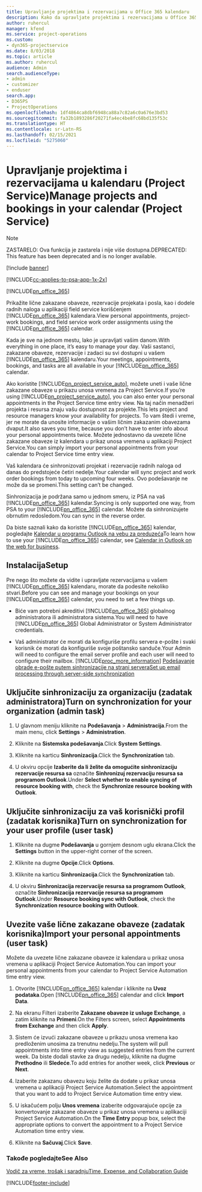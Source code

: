 ```yaml
---
title: Upravljanje projektima i rezervacijama u Office 365 kalendaru
description: Kako da upravljate projektima i rezervacijama u Office 365 kalendaru
author: ruhercul
manager: kfend
ms.service: project-operations
ms.custom:
- dyn365-projectservice
ms.date: 8/03/2018
ms.topic: article
ms.author: ruhercul
audience: Admin
search.audienceType:
- admin
- customizer
- enduser
search.app:
- D365PS
- ProjectOperations
ms.openlocfilehash: 1df4864ca8dbf6948ca88a7c82a6c0a676e3bd53
ms.sourcegitcommit: fa32b1893286f20271fa4ec4be8fc68bd135f53c
ms.translationtype: HT
ms.contentlocale: sr-Latn-RS
ms.lasthandoff: 02/15/2021
ms.locfileid: "5275060"
---
```

# <a name="manage-projects-and-bookings-in-your-calendar-project-service"></a><span data-ttu-id="e5d08-103">Upravljanje projektima i rezervacijama u kalendaru (Project Service)</span><span class="sxs-lookup"><span data-stu-id="e5d08-103">Manage projects and bookings in your calendar (Project Service)</span></span>

> [!Note]
> <span data-ttu-id="e5d08-104">ZASTARELO: Ova funkcija je zastarela i nije više dostupna.</span><span class="sxs-lookup"><span data-stu-id="e5d08-104">DEPRECATED: This feature has been deprecated and is no longer available.</span></span>

[!include [banner](../includes/psa-now-project-operations.md)]

[!INCLUDE[cc-applies-to-psa-app-1x-2x](../includes/cc-applies-to-psa-app-1x-2x.md)]

[!INCLUDE[pn_office_365](../includes/pn-office-365.md)] 

<span data-ttu-id="e5d08-105">Prikažite lične zakazane obaveze, rezervacije projekata i posla, kao i dodele radnih naloga u aplikaciji field service korišćenjem [!INCLUDE[pn_office_365](../includes/pn-office-365.md)] kalendara.</span><span class="sxs-lookup"><span data-stu-id="e5d08-105">View personal appointments, project-work bookings, and field service work order assignments using the [!INCLUDE[pn_office_365](../includes/pn-office-365.md)] calendar.</span></span>  
  
 <span data-ttu-id="e5d08-106">Kada je sve na jednom mestu, lako je upravljati vašim danom.</span><span class="sxs-lookup"><span data-stu-id="e5d08-106">With everything in one place, it’s easy to manage your day.</span></span> <span data-ttu-id="e5d08-107">Vaši sastanci, zakazane obaveze, rezervacije i zadaci su svi dostupni u vašem [!INCLUDE[pn_office_365](../includes/pn-office-365.md)] kalendaru.</span><span class="sxs-lookup"><span data-stu-id="e5d08-107">Your meetings, appointments, bookings, and tasks are all available in your [!INCLUDE[pn_office_365](../includes/pn-office-365.md)] calendar.</span></span>  
  
 <span data-ttu-id="e5d08-108">Ako koristite [!INCLUDE[pn_project_service_auto](../includes/pn-project-service-auto.md)], možete uneti i vaše lične zakazane obaveze u prikazu unosa vremena za Project Service.</span><span class="sxs-lookup"><span data-stu-id="e5d08-108">If you’re using [!INCLUDE[pn_project_service_auto](../includes/pn-project-service-auto.md)], you can also enter your personal appointments in the Project Service time entry view.</span></span> <span data-ttu-id="e5d08-109">Na taj način menadžeri projekta i resursa znaju vašu dostupnost za projekte.</span><span class="sxs-lookup"><span data-stu-id="e5d08-109">This lets project and resource managers know your availability for projects.</span></span> <span data-ttu-id="e5d08-110">To vam štedi i vreme, jer ne morate da unosite informacije o vašim ličnim zakazanim obavezama dvaput.</span><span class="sxs-lookup"><span data-stu-id="e5d08-110">It also saves you time, because you don’t have to enter info about your personal appointments twice.</span></span> <span data-ttu-id="e5d08-111">Možete jednostavno da uvezete lične zakazane obaveze iz kalendara u prikaz unosa vremena u aplikaciji Project Service.</span><span class="sxs-lookup"><span data-stu-id="e5d08-111">You can simply import your personal appointments from your calendar to Project Service time entry view.</span></span>  
  
 <span data-ttu-id="e5d08-112">Vaš kalendara će sinhronizovati projekat i rezervacije radnih naloga od danas do predstojeće četiri nedelje.</span><span class="sxs-lookup"><span data-stu-id="e5d08-112">Your calendar will sync project and work order bookings from today to upcoming four weeks.</span></span> <span data-ttu-id="e5d08-113">Ovo podešavanje ne može da se promeni.</span><span class="sxs-lookup"><span data-stu-id="e5d08-113">This setting can’t be changed.</span></span>  
  
 <span data-ttu-id="e5d08-114">Sinhronizacija je podržana samo u jednom smeru, iz PSA na vaš [!INCLUDE[pn_office_365](../includes/pn-office-365.md)] kalendar.</span><span class="sxs-lookup"><span data-stu-id="e5d08-114">Syncing is only supported one way, from PSA to your [!INCLUDE[pn_office_365](../includes/pn-office-365.md)] calendar.</span></span> <span data-ttu-id="e5d08-115">Možete da sinhronizujete obrnutim redosledom.</span><span class="sxs-lookup"><span data-stu-id="e5d08-115">You can sync in the reverse order.</span></span> 
  
 <span data-ttu-id="e5d08-116">Da biste saznali kako da koristite [!INCLUDE[pn_office_365](../includes/pn-office-365.md)] kalendar, pogledajte [Kalendar u programu Outlook na vebu za preduzeća](https://support.office.com/article/Calendar-in-Outlook-on-the-web-for-business-5219c457-d1fe-4c2f-9032-1a816b88e936)</span><span class="sxs-lookup"><span data-stu-id="e5d08-116">To learn how to use your [!INCLUDE[pn_office_365](../includes/pn-office-365.md)] calendar, see [Calendar in Outlook on the web for business](https://support.office.com/article/Calendar-in-Outlook-on-the-web-for-business-5219c457-d1fe-4c2f-9032-1a816b88e936).</span></span>  
  
## <a name="setup"></a><span data-ttu-id="e5d08-117">Instalacija</span><span class="sxs-lookup"><span data-stu-id="e5d08-117">Setup</span></span>  
 <span data-ttu-id="e5d08-118">Pre nego što možete da vidite i upravljate rezervacijama u vašem [!INCLUDE[pn_office_365](../includes/pn-office-365.md)] kalendaru, morate da podesite nekoliko stvari.</span><span class="sxs-lookup"><span data-stu-id="e5d08-118">Before you can see and manage your bookings on your [!INCLUDE[pn_office_365](../includes/pn-office-365.md)] calendar, you need to set a few things up.</span></span>  
  
- <span data-ttu-id="e5d08-119">Biće vam potrebni akreditivi [!INCLUDE[pn_office_365](../includes/pn-office-365.md)] globalnog administratora ili administratora sistema.</span><span class="sxs-lookup"><span data-stu-id="e5d08-119">You will need to have [!INCLUDE[pn_office_365](../includes/pn-office-365.md)] Global Administrator or System Administrator credentials.</span></span>  
  
- <span data-ttu-id="e5d08-120">Vaš administrator će morati da konfiguriše profilu servera e-pošte i svaki korisnik će morati da konfiguriše svoje poštansko sanduče.</span><span class="sxs-lookup"><span data-stu-id="e5d08-120">Your Admin will need to configure the email server profile and each user will need to configure their mailbox.</span></span> [!INCLUDE[proc_more_information](../includes/proc-more-information.md)] <span data-ttu-id="e5d08-121">[Podešavanje obrade e-pošte putem sinhronizacije na strani servera](https://docs.microsoft.com/dynamics365/customerengagement/on-premises/admin/set-up-server-side-synchronization-of-email-appointments-contacts-and-tasks)</span><span class="sxs-lookup"><span data-stu-id="e5d08-121">[Set up email processing through server-side synchronization](https://docs.microsoft.com/dynamics365/customerengagement/on-premises/admin/set-up-server-side-synchronization-of-email-appointments-contacts-and-tasks)</span></span>  
  
## <a name="turn-on-synchronization-for-your-organization-admin-task"></a><span data-ttu-id="e5d08-122">Uključite sinhronizaciju za organizaciju (zadatak administratora)</span><span class="sxs-lookup"><span data-stu-id="e5d08-122">Turn on synchronization for your organization (admin task)</span></span>  
  
1.  <span data-ttu-id="e5d08-123">U glavnom meniju kliknite na **Podešavanja** > **Administracija**.</span><span class="sxs-lookup"><span data-stu-id="e5d08-123">From the main menu, click **Settings** > **Administration**.</span></span>  
  
2.  <span data-ttu-id="e5d08-124">Kliknite na **Sistemska podešavanja**.</span><span class="sxs-lookup"><span data-stu-id="e5d08-124">Click **System Settings**.</span></span>  
  
3.  <span data-ttu-id="e5d08-125">Kliknite na karticu **Sinhronizacija**.</span><span class="sxs-lookup"><span data-stu-id="e5d08-125">Click the **Synchronization** tab.</span></span>  
  
4.  <span data-ttu-id="e5d08-126">U okviru opcije **Izaberite da li želite da omogućite sinhronizaciju rezervacije resursa sa** označite **Sinhronizuj rezervaciju resursa sa programom Outlook**.</span><span class="sxs-lookup"><span data-stu-id="e5d08-126">Under **Select whether to enable syncing of resource booking with**, check the **Synchronize resource booking with Outlook**.</span></span>  
  
## <a name="turn-on-synchronization-for-your-user-profile-user-task"></a><span data-ttu-id="e5d08-127">Uključite sinhronizaciju za vaš korisnički profil (zadatak korisnika)</span><span class="sxs-lookup"><span data-stu-id="e5d08-127">Turn on synchronization for your user profile (user task)</span></span>  
  
1.  <span data-ttu-id="e5d08-128">Kliknite na dugme **Podešavanja** u gornjem desnom uglu ekrana.</span><span class="sxs-lookup"><span data-stu-id="e5d08-128">Click the **Settings** button in the upper-right corner of the screen.</span></span>  
  
2.  <span data-ttu-id="e5d08-129">Kliknite na dugme **Opcije**.</span><span class="sxs-lookup"><span data-stu-id="e5d08-129">Click **Options**.</span></span>  
  
3.  <span data-ttu-id="e5d08-130">Kliknite na karticu **Sinhronizacija**.</span><span class="sxs-lookup"><span data-stu-id="e5d08-130">Click the **Synchronization** tab.</span></span>  
  
4.  <span data-ttu-id="e5d08-131">U okviru **Sinhronizacija rezervacije resursa sa programom Outlook**, označite **Sinhronizacija rezervacije resursa sa programom Outlook**.</span><span class="sxs-lookup"><span data-stu-id="e5d08-131">Under **Resource booking sync with Outlook**, check the **Synchronization resource booking with Outlook**.</span></span>  
  
## <a name="import-your-personal-appointments-user-task"></a><span data-ttu-id="e5d08-132">Uvezite vaše lične zakazane obaveze (zadatak korisnika)</span><span class="sxs-lookup"><span data-stu-id="e5d08-132">Import your personal appointments (user task)</span></span>  
 <span data-ttu-id="e5d08-133">Možete da uvezete lične zakazane obaveze iz kalendara u prikaz unosa vremena u aplikaciji Project Service Automation.</span><span class="sxs-lookup"><span data-stu-id="e5d08-133">You can import your personal appointments from your calendar to Project Service Automation time entry view.</span></span>  
  
1. <span data-ttu-id="e5d08-134">Otvorite [!INCLUDE[pn_office_365](../includes/pn-office-365.md)] kalendar i kliknite na **Uvoz podataka**.</span><span class="sxs-lookup"><span data-stu-id="e5d08-134">Open [!INCLUDE[pn_office_365](../includes/pn-office-365.md)] calendar and click **Import Data**.</span></span>  
  
2. <span data-ttu-id="e5d08-135">Na ekranu Filteri izaberite **Zakazane obaveze iz usluge Exchange**, a zatim kliknite na **Primeni**.</span><span class="sxs-lookup"><span data-stu-id="e5d08-135">On the Filters screen, select **Appointments from Exchange** and then click **Apply**.</span></span>  
  
3. <span data-ttu-id="e5d08-136">Sistem će izvući zakazane obaveze u prikazu unosa vremena kao predloženim unosima za trenutnu nedelju.</span><span class="sxs-lookup"><span data-stu-id="e5d08-136">The system will pull appointments into time entry view as suggested entries from the current week.</span></span> <span data-ttu-id="e5d08-137">Da biste dodali stavke za drugu nedelju, kliknite na dugme **Prethodno** ili **Sledeće**.</span><span class="sxs-lookup"><span data-stu-id="e5d08-137">To add entries for another week, click **Previous** or **Next**.</span></span>  
  
4. <span data-ttu-id="e5d08-138">Izaberite zakazanu obavezu koju želite da dodate u prikaz unosa vremena u aplikaciji Project Service Automation.</span><span class="sxs-lookup"><span data-stu-id="e5d08-138">Select the appointment that you want to add to Project Service Automation time entry view.</span></span>  
  
5. <span data-ttu-id="e5d08-139">U iskačućem polju **Unos vremena** izaberite odgovarajuće opcije za konvertovanje zakazane obaveze u prikaz unosa vremena u aplikaciji Project Service Automation.</span><span class="sxs-lookup"><span data-stu-id="e5d08-139">On the **Time Entry** popup box, select the appropriate options to convert the appointment to a Project Service Automation time entry view.</span></span>  
  
6. <span data-ttu-id="e5d08-140">Kliknite na **Sačuvaj**.</span><span class="sxs-lookup"><span data-stu-id="e5d08-140">Click **Save**.</span></span>  
  
### <a name="see-also"></a><span data-ttu-id="e5d08-141">Takođe pogledajte</span><span class="sxs-lookup"><span data-stu-id="e5d08-141">See Also</span></span>  
 [<span data-ttu-id="e5d08-142">Vodič za vreme, trošak i saradnju</span><span class="sxs-lookup"><span data-stu-id="e5d08-142">Time, Expense, and Collaboration Guide</span></span>](../psa/time-expense-collaboration-guide.md)


[!INCLUDE[footer-include](../includes/footer-banner.md)]